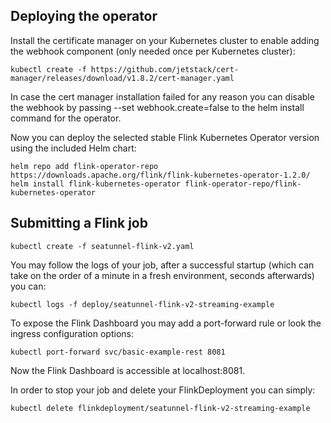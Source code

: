## Deploying the operator

Install the certificate manager on your Kubernetes cluster to enable adding the webhook component (only needed once per Kubernetes cluster):

```shell
kubectl create -f https://github.com/jetstack/cert-manager/releases/download/v1.8.2/cert-manager.yaml
```
In case the cert manager installation failed for any reason you can disable the webhook by passing --set webhook.create=false to the helm install command for the operator.

Now you can deploy the selected stable Flink Kubernetes Operator version using the included Helm chart:

```shell
helm repo add flink-operator-repo https://downloads.apache.org/flink/flink-kubernetes-operator-1.2.0/
helm install flink-kubernetes-operator flink-operator-repo/flink-kubernetes-operator
```

## Submitting a Flink job

```shell
kubectl create -f seatunnel-flink-v2.yaml
```

You may follow the logs of your job, after a successful startup (which can take on the order of a minute in a fresh environment, seconds afterwards) you can:

```shell
kubectl logs -f deploy/seatunnel-flink-v2-streaming-example
```

To expose the Flink Dashboard you may add a port-forward rule or look the ingress configuration options:

```shell
kubectl port-forward svc/basic-example-rest 8081
```

Now the Flink Dashboard is accessible at localhost:8081.

In order to stop your job and delete your FlinkDeployment you can simply:

```shell
kubectl delete flinkdeployment/seatunnel-flink-v2-streaming-example
```
